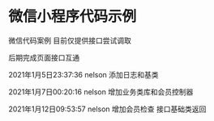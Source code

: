 # 微信小程序代码示例
微信代码案例
目前仅提供接口尝试调取

后期完成页面接口互通

2021年1月5日23:37:36  nelson 添加日志和基类

2021年1月7日00:20:16  nelson 增加业务类库和会员控制器

2021年1月12日09:53:57 nelson 增加会员检查 接口基础类返回
